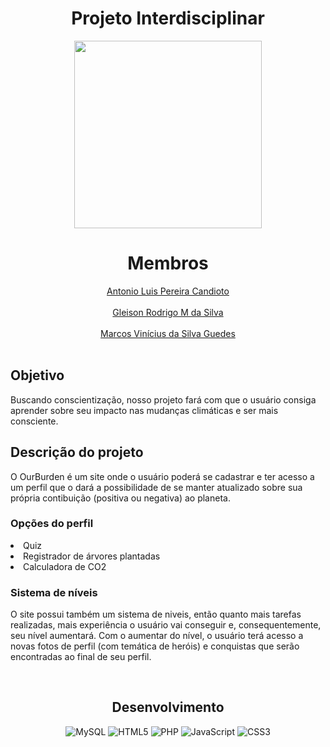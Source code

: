 <h1 align="center">Projeto Interdisciplinar</h1>

<div align="center" height="20", width="20">
    
<kbd><img src="https://raw.githubusercontent.com/antoniolpcan/PI_2Semestre/main/Logo.png" width="300" height="300"></kbd>
   
</div>

<div align="center">
    
<h1>Membros</h1>
<a href=https://github.com/antoniolpcan >Antonio Luis Pereira Candioto</a> <br><br>
<a href=https://github.com/Glrodrigo >Gleison Rodrigo M da Silva</a> <br><br>
<a href=https://github.com/MarcosGuedess >Marcos Vinícius da Silva Guedes</a> <br><br>

</div>
    
<h2>Objetivo</h2>

Buscando conscientização, nosso projeto fará com que o usuário consiga aprender sobre seu impacto nas mudanças climáticas e ser mais consciente.
<br>
<h2>Descrição do projeto</h2>

O OurBurden é um site onde o usuário poderá se cadastrar e ter acesso a um perfil que o dará a possibilidade de se manter atualizado sobre sua própria contibuição (positiva ou negativa) ao planeta.
    
<h3> Opções do perfil </h3>
<li> Quiz </li>
<li> Registrador de árvores plantadas </li>
<li> Calculadora de CO2 </li>
    
<h3> Sistema de níveis </h3>

O site possui também um sistema de niveis, então quanto mais tarefas realizadas, mais experiência o usuário vai conseguir e, consequentemente, seu nível aumentará. Com o aumentar do nível, o usuário terá acesso a novas fotos de perfil (com temática de heróis) e conquistas que serão encontradas ao final de seu perfil.

<br>
<div align="center">

    
<h2> Desenvolvimento </h2>


![MySQL](https://img.shields.io/badge/mysql-%2300f.svg?style=for-the-badge&logo=mysql&logoColor=white)
![HTML5](https://img.shields.io/badge/html5-%23E34F26.svg?style=for-the-badge&logo=html5&logoColor=white)
![PHP](https://img.shields.io/badge/php-%23777BB4.svg?style=for-the-badge&logo=php&logoColor=white)
![JavaScript](https://img.shields.io/badge/javascript-%23323330.svg?style=for-the-badge&logo=javascript&logoColor=%23F7DF1E)
![CSS3](https://img.shields.io/badge/css3-%231572B6.svg?style=for-the-badge&logo=css3&logoColor=white)
    
</div>

